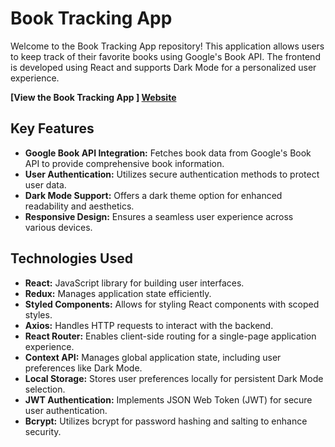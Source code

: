 # Book Tracking App

Welcome to the Book Tracking App  repository! This application allows users to keep track of their favorite books using Google's Book API. The frontend is developed using React and supports Dark Mode for a personalized user experience.

**[View the Book Tracking App ] [Website](https://main--elegant-griffin-6e8516.netlify.app/discover)**

## Key Features

- **Google Book API Integration:** Fetches book data from Google's Book API to provide comprehensive book information.
- **User Authentication:** Utilizes secure authentication methods to protect user data.
- **Dark Mode Support:** Offers a dark theme option for enhanced readability and aesthetics.
- **Responsive Design:** Ensures a seamless user experience across various devices.

## Technologies Used

- **React:** JavaScript library for building user interfaces.
- **Redux:** Manages application state efficiently.
- **Styled Components:** Allows for styling React components with scoped styles.
- **Axios:** Handles HTTP requests to interact with the backend.
- **React Router:** Enables client-side routing for a single-page application experience.
- **Context API:** Manages global application state, including user preferences like Dark Mode.
- **Local Storage:** Stores user preferences locally for persistent Dark Mode selection.
- **JWT Authentication:** Implements JSON Web Token (JWT) for secure user authentication.
- **Bcrypt:** Utilizes bcrypt for password hashing and salting to enhance security.

